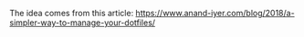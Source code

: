 The idea comes from this article: https://www.anand-iyer.com/blog/2018/a-simpler-way-to-manage-your-dotfiles/
